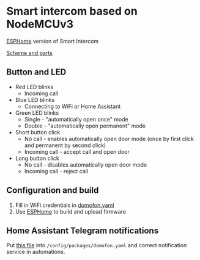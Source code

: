 # Smart intercom based on NodeMCUv3

[ESPHome](https://esphome.io/) version of Smart Intercom

[Scheme and parts](https://github.com/Anonym-tsk/smart-domofon/blob/master/README.md)

## Button and LED
* Red LED blinks
    * Incoming call
* Blue LED blinks
    * Connecting to WiFi or Home Assistant
* Green LED blinks
    * Single - "automatically open once" mode
    * Double - "automatically open permanent" mode
* Short button click
    * No call - enables automatically open door mode (once by first click and permanent by second click)
    * Incoming call - accept call and open door
* Long button click
    * No call - disables automatically open door mode
    * Incoming call - reject call

## Configuration and build
1. Fill in WiFi credentials in [domofon.yaml](https://github.com/Anonym-tsk/smart-domofon/blob/master/esphome/domofon.yaml#L18)
2. Use [ESPHome](https://esphome.io) to build and upload firmware

## Home Assistant Telegram notifications

Put [this file](https://github.com/Anonym-tsk/smart-domofon/blob/master/esphome/homeassistant/domofon.yaml) into `/config/packages/domofon.yaml` and correct notification service in automations.
